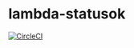 # lambda-statusok
[![CircleCI](https://circleci.com/gh/gbalbuena/lambda-statusok.svg?style=svg)](https://circleci.com/gh/gbalbuena/lambda-statusok)
